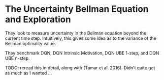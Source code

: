 # The Uncertainty Bellman Equation and Exploration

They look to measure uncertainty in the Bellman equation beyond the current time
step. Intuitively, this gives some idea as to the variance of the Bellman
optimality value.

They benchmark DQN, DQN Intrinsic Motivation, DQN UBE 1-step, and DQN UBE
n-step.

TODO: reread this in detail, along with (Tamar et al. 2016). Didn't quite get
as much as I wanted ...
